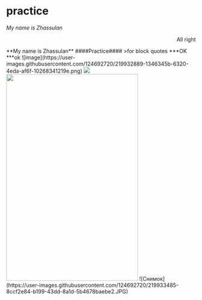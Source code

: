 # practice
_My name is Zhassulan_
<p align="right">All right</p>
**My name is Zhassulan**
####Practice####
>for block quotes
***OK
***ok
![image](https://user-images.githubusercontent.com/124692720/219932889-1346345b-6320-4eda-af6f-10268341219e.png)

<img src=“https://user-images.githubusercontent.com/124692720/219932913-6e23f62f-fd70-4d2f-8fa6-dba853a6ff67.jpg” width=“550” height=“350”>
<img src="https://user-images.githubusercontent.com/125072577/219838007-20b6fc5a-8667-4e72-b4d2-b9cd0975807e.jpg" width="350" height="550">
![Снимок](https://user-images.githubusercontent.com/124692720/219933485-8ccf2e84-b199-43dd-8a1d-5b4678baebe2.JPG)

